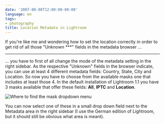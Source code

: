```yaml
---
date: '2007-08-08T12:00:00-00:00'
language: en
tags:
- photography
title: Location Metadata in Lightroom
---
```



If you're like me and wondering how to set the location correctly in order to get rid of all those "Unknown ***" fields in the metadata browser ...

-------------------------------

... you have to first of all change the mode of the metadata setting in the right sidebar. As the respective "Unknown" fields in the browser indicate, you can use at least 4 different metadata fields: Country, State, City and Location. So now you have to choose from the available masks one that includes at least those 4. In the default installation of Lightroom 1.1 you have 3 masks available that offer these fields: **All**, **IPTC** and **Location**.

<img src="/media/2007/lightroom.meta.png" alt="Where to find the mask dropdown menu" class="figure" />

You can now select one of these in a small drop down field next to the Metadata area in the right sidebar (I use the German edition of Lightroom, but it should still be obvious what area is meant).

